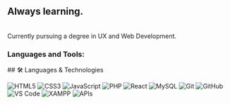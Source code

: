 <h2>Always learning.</h2>
<br>Currently pursuing a degree in UX and Web Development. 
<h3 align="left">Languages and Tools:</h3>
## 🛠️ Languages & Technologies

![HTML5](https://img.shields.io/badge/HTML5-E34F26?logo=html5&logoColor=fff)
![CSS3](https://img.shields.io/badge/CSS3-1572B6?logo=css3&logoColor=fff)
![JavaScript](https://img.shields.io/badge/JavaScript-F7DF1E?logo=javascript&logoColor=000)
![PHP](https://img.shields.io/badge/PHP-777BB4?logo=php&logoColor=fff)
![React](https://img.shields.io/badge/React-61DAFB?logo=react&logoColor=000)
![MySQL](https://img.shields.io/badge/MySQL-4479A1?logo=mysql&logoColor=fff)
![Git](https://img.shields.io/badge/Git-F05032?logo=git&logoColor=fff)
![GitHub](https://img.shields.io/badge/GitHub-181717?logo=github&logoColor=fff)
![VS Code](https://img.shields.io/badge/VS%20Code-007ACC?logo=visualstudiocode&logoColor=fff)
![XAMPP](https://img.shields.io/badge/XAMPP-F37623?logo=xampp&logoColor=fff)
![APIs](https://img.shields.io/badge/APIs-02569B?logo=postman&logoColor=fff)
